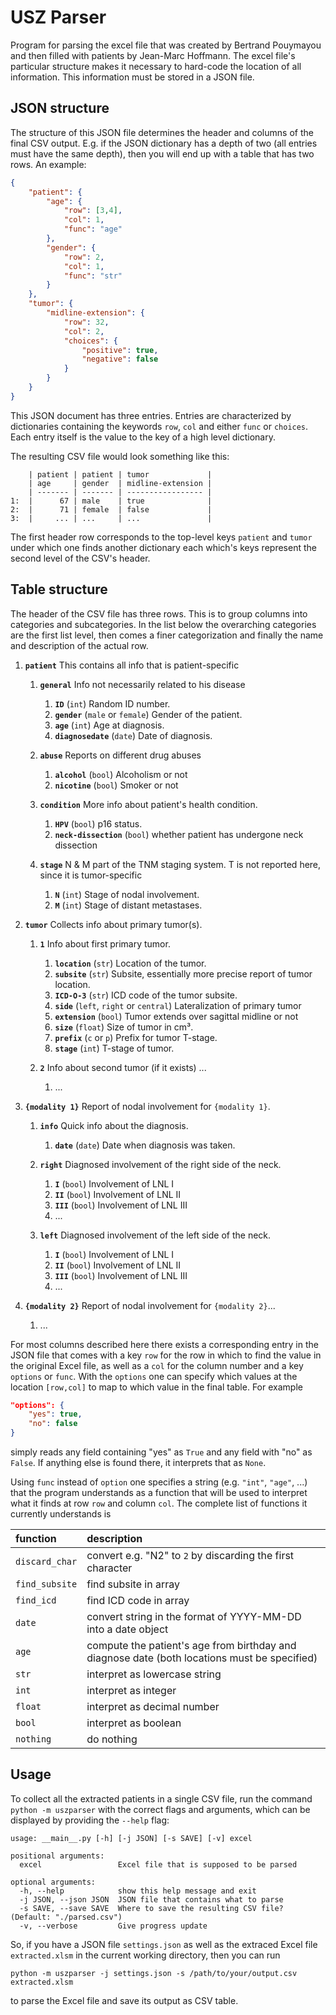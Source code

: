# USZ Parser

Program for parsing the excel file that was created by Bertrand Pouymayou and then filled with patients by Jean-Marc Hoffmann. The excel file's particular structure makes it necessary to hard-code the location of all information. This information must be stored in a JSON file.


## JSON structure

The structure of this JSON file determines the header and columns of the final CSV output. E.g. if the JSON dictionary has a depth of two (all entries must have the same depth), then you will end up with a table that has two rows. An example:

```json
{
    "patient": {
        "age": {
            "row": [3,4],
            "col": 1,
            "func": "age"
        },
        "gender": {
            "row": 2,
            "col": 1,
            "func": "str"
        }
    },
    "tumor": {
        "midline-extension": {
            "row": 32,
            "col": 2,
            "choices": {
                "positive": true,
                "negative": false
            }
        }
    }
}
```

This JSON document has three entries. Entries are characterized by dictionaries containing the keywords ``row``, ``col`` and either ``func`` or ``choices``. Each entry itself is the value to the key of a high level dictionary.

The resulting CSV file would look something like this:

```
    | patient | patient | tumor             |
    | age     | gender  | midline-extension |
    | ------- | ------- | ----------------- |
1:  |      67 | male    | true              |
2:  |      71 | female  | false             |
3:  |     ... | ...     | ...               |
```

The first header row corresponds to the top-level keys ``patient`` and ``tumor`` under which one finds another dictionary each which's keys represent the second level of the CSV's header.


## Table structure

The header of the CSV file has three rows. This is to group columns into categories and subcategories. In the list below the overarching categories are the first list level, then comes a finer categorization and finally the name and description of the actual row.

1. **``patient``** This contains all info that is patient-specific
   1.  **``general``** Info not necessarily related to his disease
       1.  **``ID``** (``int``) Random ID number.
       2.  **``gender``** (``male`` or ``female``) Gender of the patient.
       3.  **``age``** (``int``) Age at diagnosis.
       4.  **``diagnosedate``** (``date``) Date of diagnosis. 
   
   2.  **``abuse``** Reports on different drug abuses
       1.  **``alcohol``** (``bool``) Alcoholism or not
       2.  **``nicotine``** (``bool``) Smoker or not
   
   3.  **``condition``** More info about patient's health condition.
       1.  **``HPV``** (``bool``) p16 status.
       2.  **``neck-dissection``** (``bool``) whether patient has undergone neck dissection

   4.  **``stage``** N & M part of the TNM staging system. T is not reported here, since it is tumor-specific
       1.  **``N``** (``int``) Stage of nodal involvement.
       2.  **``M``** (``int``) Stage of distant metastases.


2.  **``tumor``** Collects info about primary tumor(s).
    1.  **``1``** Info about first primary tumor.
        1.  **``location``** (``str``) Location of the tumor.
        2.  **``subsite``** (``str``) Subsite, essentially more precise report of tumor location.
        3.  **``ICD-O-3``** (``str``) ICD code of the tumor subsite.
        4.  **``side``** (``left``, ``right`` or ``central``) Lateralization of primary tumor
        5.  **``extension``** (``bool``) Tumor extends over sagittal midline or not
        6.  **``size``** (``float``) Size of tumor in cm³.
        7.  **``prefix``** (``c`` or ``p``) Prefix for tumor T-stage.
        8.  **``stage``** (``int``) T-stage of tumor.
    
    2. **``2``** Info about second tumor (if it exists) ...
       1. ...


3. **``{modality 1}``** Report of nodal involvement for ``{modality 1}``.
   1. **``info``** Quick info about the diagnosis.
      1. **``date``** (``date``) Date when diagnosis was taken.
   
   2. **``right``** Diagnosed involvement of the right side of the neck.
      1. **``I``** (``bool``) Involvement of LNL I
      2. **``II``** (``bool``) Involvement of LNL II
      3. **``III``** (``bool``) Involvement of LNL III
      4. ...
   
   3. **``left``** Diagnosed involvement of the left side of the neck.
      1. **``I``** (``bool``) Involvement of LNL I
      2. **``II``** (``bool``) Involvement of LNL II
      3. **``III``** (``bool``) Involvement of LNL III
      4. ...


4. **``{modality 2}``** Report of nodal involvement for ``{modality 2}``...
   1. ...

For most columns described here there exists a corresponding entry in the JSON file that comes with a key ``row`` for the row in which to find the value in the original Excel file, as well as a ``col`` for the column number and a key ``options`` or ``func``. With the ``options`` one can specify which values at the location ``[row,col]`` to map to which value in the final table. For example

```json
"options": {
    "yes": true,
    "no": false
}
```

simply reads any field containing "yes" as ``True`` and any field with "no" as ``False``. If anything else is found there, it interprets that as ``None``.

 Using ``func`` instead of ``option`` one specifies a string (e.g. ``"int"``, ``"age"``, ...) that the program understands as a function that will be used to interpret what it finds at row ``row`` and column ``col``. The complete list of functions it currently understands is

| function         | description                                                                                  |
| :--------------- | :------------------------------------------------------------------------------------------- |
| ``discard_char`` | convert e.g. "N2" to ``2`` by discarding the first character                                 |
| ``find_subsite`` | find subsite in array                                                                        |
| ``find_icd``     | find ICD code in array                                                                       |
| ``date``         | convert string in the format of YYYY-MM-DD into a date object                                |
| ``age``          | compute the patient's age from birthday and diagnose date (both locations must be specified) |
| ``str``          | interpret as lowercase string                                                                |
| ``int``          | interpret as integer                                                                         |
| ``float``        | interpret as decimal number                                                                  |
| ``bool``         | interpret as boolean                                                                         |
| ``nothing``      | do nothing                                                                                   |


## Usage

To collect all the extracted patients in a single CSV file, run the command ``python -m uszparser`` with the correct flags and arguments, which can be displayed by providing the ``--help`` flag:

```
usage: __main__.py [-h] [-j JSON] [-s SAVE] [-v] excel

positional arguments:
  excel                 Excel file that is supposed to be parsed

optional arguments:
  -h, --help            show this help message and exit
  -j JSON, --json JSON  JSON file that contains what to parse
  -s SAVE, --save SAVE  Where to save the resulting CSV file? (Default: "./parsed.csv")
  -v, --verbose         Give progress update
```

So, if you have a JSON file ``settings.json`` as well as the extraced Excel file ``extracted.xlsm`` in the current working directory, then you can run

```
python -m uszparser -j settings.json -s /path/to/your/output.csv extracted.xlsm
```

to parse the Excel file and save its output as CSV table.